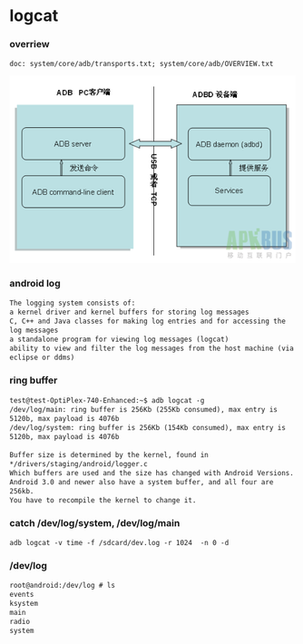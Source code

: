 logcat
==================

### overriew

    doc: system/core/adb/transports.txt; system/core/adb/OVERVIEW.txt
![github](https://github.com/hongbinbao/android_debug_bridge/blob/master/adb.png?raw=true "github")

### android log

    The logging system consists of:
    a kernel driver and kernel buffers for storing log messages
    C, C++ and Java classes for making log entries and for accessing the log messages
    a standalone program for viewing log messages (logcat)
    ability to view and filter the log messages from the host machine (via eclipse or ddms)

### ring buffer

    test@test-OptiPlex-740-Enhanced:~$ adb logcat -g
    /dev/log/main: ring buffer is 256Kb (255Kb consumed), max entry is 5120b, max payload is 4076b
    /dev/log/system: ring buffer is 256Kb (154Kb consumed), max entry is 5120b, max payload is 4076b
    
    Buffer size is determined by the kernel, found in */drivers/staging/android/logger.c
    Which buffers are used and the size has changed with Android Versions. 
    Android 3.0 and newer also have a system buffer, and all four are 256kb.
    You have to recompile the kernel to change it.
    
### catch /dev/log/system, /dev/log/main
    adb logcat -v time -f /sdcard/dev.log -r 1024  -n 0 -d

### /dev/log
    root@android:/dev/log # ls
    events
    ksystem
    main
    radio
    system
